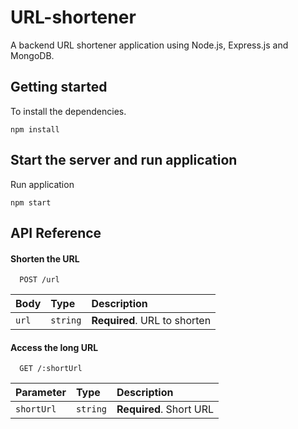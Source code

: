 # URL-shortener

A backend URL shortener application using Node.js, Express.js and MongoDB.
## Getting started

To install the dependencies.
```
npm install
```
## Start the server and run application

Run application
```
npm start
```
## API Reference

#### Shorten the URL

```http
  POST /url
```

| Body | Type     | Description                |
| :-------- | :------- | :------------------------- |
| `url` | `string` | **Required**. URL to shorten |

#### Access the long URL

```http
  GET /:shortUrl
```

| Parameter | Type     | Description                       |
| :-------- | :------- | :-------------------------------- |
| `shortUrl`      | `string` | **Required**. Short URL |
